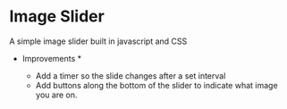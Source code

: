 # Image Slider

A simple image slider built in javascript and CSS

* Improvements *

  * Add a timer so the slide changes after a set interval
  * Add buttons along the bottom of the slider to indicate what image you are on.
